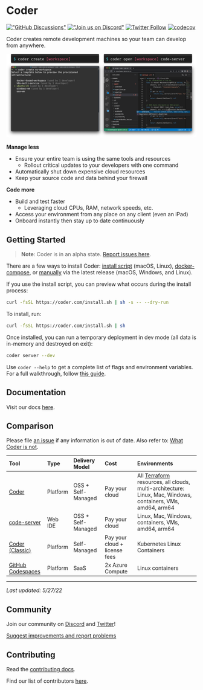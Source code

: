 # Coder

[!["GitHub
Discussions"](https://img.shields.io/badge/%20GitHub-%20Discussions-gray.svg?longCache=true&logo=github&colorB=purple)](https://github.com/coder/coder/discussions)
[!["Join us on
Discord"](https://img.shields.io/badge/join-us%20on%20Discord-gray.svg?longCache=true&logo=discord&colorB=purple)](https://discord.gg/coder)
[![Twitter
Follow](https://img.shields.io/twitter/follow/CoderHQ?label=%40CoderHQ&style=social)](https://twitter.com/coderhq)
[![codecov](https://codecov.io/gh/coder/coder/branch/main/graph/badge.svg?token=TNLW3OAP6G)](https://codecov.io/gh/coder/coder)

Coder creates remote development machines so your team can develop from anywhere.

<p align="center">
  <img src="./docs/images/hero-image.png">
</p>

**Manage less**

- Ensure your entire team is using the same tools and resources
  - Rollout critical updates to your developers with one command
- Automatically shut down expensive cloud resources
- Keep your source code and data behind your firewall

**Code more**

- Build and test faster
  - Leveraging cloud CPUs, RAM, network speeds, etc.
- Access your environment from any place on any client (even an iPad)
- Onboard instantly then stay up to date continuously

## Getting Started

> **Note**:
> Coder is in an alpha state. [Report issues here](https://github.com/coder/coder/issues/new).

There are a few ways to install Coder: [install script](./docs/install.md#installsh) (macOS, Linux), [docker-compose](./docs/install.md#docker-compose), or [manually](./docs/install.md#manual) via the latest release (macOS, Windows, and Linux).

If you use the install script, you can preview what occurs during the install process:

```sh
curl -fsSL https://coder.com/install.sh | sh -s -- --dry-run
```

To install, run:

```sh
curl -fsSL https://coder.com/install.sh | sh
```

Once installed, you can run a temporary deployment in dev mode (all data is in-memory and destroyed on exit):

```sh
coder server --dev
```

Use `coder --help` to get a complete list of flags and environment variables. For a full walkthrough, follow [this guide](./docs/walkthrough.md).

## Documentation

Visit our docs [here](./docs/index.md).

## Comparison

Please file [an issue](https://github.com/coder/coder/issues/new) if any information is out of date. Also refer to: [What Coder is not](./docs/about.md#what-coder-is-not).

| Tool                                                        | Type     | Delivery Model     | Cost                          | Environments                                                                                                                                               |
| :---------------------------------------------------------- | :------- | :----------------- | :---------------------------- | :--------------------------------------------------------------------------------------------------------------------------------------------------------- |
| [Coder](https://github.com/coder/coder)                     | Platform | OSS + Self-Managed | Pay your cloud                | All [Terraform](https://www.terraform.io/registry/providers) resources, all clouds, multi-architecture: Linux, Mac, Windows, containers, VMs, amd64, arm64 |
| [code-server](https://github.com/cdr/code-server)           | Web IDE  | OSS + Self-Managed | Pay your cloud                | Linux, Mac, Windows, containers, VMs, amd64, arm64                                                                                                         |
| [Coder (Classic)](https://coder.com/docs)                   | Platform | Self-Managed       | Pay your cloud + license fees | Kubernetes Linux Containers                                                                                                                                |
| [GitHub Codespaces](https://github.com/features/codespaces) | Platform | SaaS               | 2x Azure Compute              | Linux containers                                                                                                                                           |

---

_Last updated: 5/27/22_

## Community

Join our community on [Discord](https://discord.gg/coder) and [Twitter](https://twitter.com/coderhq)!

[Suggest improvements and report problems](https://github.com/coder/coder/issues/new/choose)

## Contributing

Read the [contributing docs](./docs/CONTRIBUTING.md).

Find our list of contributors [here](./docs/CONTRIBUTORS.md).
